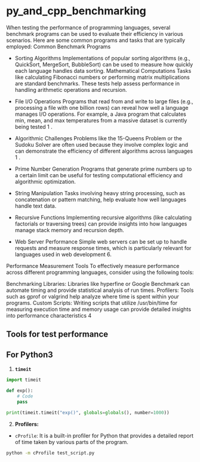 # py_and_cpp_benchmarking


When testing the performance of programming languages, several benchmark programs can be used to evaluate their efficiency in various scenarios. Here are some common programs and tasks that are typically employed:
Common Benchmark Programs

- Sorting Algorithms
Implementations of popular sorting algorithms (e.g., QuickSort, MergeSort, BubbleSort) can be used to measure how quickly each language handles data sorting.
Mathematical Computations
Tasks like calculating Fibonacci numbers or performing matrix multiplications are standard benchmarks. These tests help assess performance in handling arithmetic operations and recursion.

- File I/O Operations
Programs that read from and write to large files (e.g., processing a file with one billion rows) can reveal how well a language manages I/O operations. For example, a Java program that calculates min, mean, and max temperatures from a massive dataset is currently being tested 1
        .
- Algorithmic Challenges
Problems like the 15-Queens Problem or the Sudoku Solver are often used because they involve complex logic and can demonstrate the efficiency of different algorithms across languages 1
        .
- Prime Number Generation
Programs that generate prime numbers up to a certain limit can be useful for testing computational efficiency and algorithmic optimization.
    
- String Manipulation
Tasks involving heavy string processing, such as concatenation or pattern matching, help evaluate how well languages handle text data.
    
- Recursive Functions
Implementing recursive algorithms (like calculating factorials or traversing trees) can provide insights into how languages manage stack memory and recursion depth.
    
- Web Server Performance
Simple web servers can be set up to handle requests and measure response times, which is particularly relevant for languages used in web development 6.

Performance Measurement Tools
To effectively measure performance across different programming languages, consider using the following tools:

Benchmarking Libraries: Libraries like hyperfine or Google Benchmark can automate timing and provide statistical analysis of run times.
Profilers: Tools such as gprof or valgrind help analyze where time is spent within your programs.
Custom Scripts: Writing scripts that utilize /usr/bin/time for measuring execution time and memory usage can provide detailed insights into performance characteristics 4


## Tools for test performance
## For Python3
1. **`timeit`**
```python
import timeit

def exp():
    # Code
    pass

print(timeit.timeit("exp()", globals=globals(), number=1000))
```

2. **Profilers:**
- `cProfile`: It is a built-in profiler for Python that provides a detailed report of time taken by various parts of the program.
```bash
python -m cProfile test_script.py
```